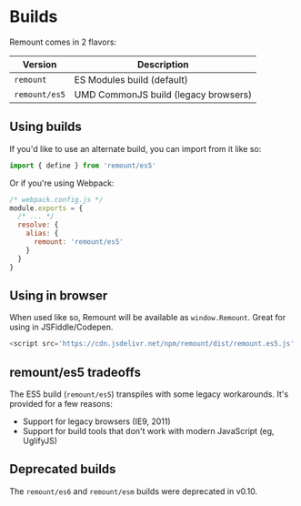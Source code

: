 # Builds

Remount comes in 2 flavors:

| Version       | Description                          |
| ------------- | ------------------------------------ |
| `remount`     | ES Modules build (default)           |
| `remount/es5` | UMD CommonJS build (legacy browsers) |

## Using builds

If you'd like to use an alternate build, you can import from it like so:

```js
import { define } from 'remount/es5'
```

Or if you're using Webpack:

```js
/* webpack.config.js */
module.exports = {
  /* ... */
  resolve: {
    alias: {
      remount: 'remount/es5'
    }
  }
}
```

## Using in browser

When used like so, Remount will be available as `window.Remount`. Great for using in JSFiddle/Codepen.

```js
<script src='https://cdn.jsdelivr.net/npm/remount/dist/remount.es5.js' />
```

## remount/es5 tradeoffs

The ES5 build (`remount/es5`) transpiles with some legacy workarounds. It's provided for a few reasons:

- Support for legacy browsers (IE9, 2011)
- Support for build tools that don't work with modern JavaScript (eg, UglifyJS)

## Deprecated builds

The `remount/es6` and `remount/esm` builds were deprecated in v0.10.
